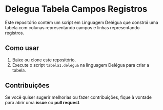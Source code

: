 # Delegua Tabela Campos Registros

Este repositório contém um script em Linguagem Delégua que constrói uma tabela com colunas representando campos e linhas representando registros.

## Como usar

1. Baixe ou clone este repositório.
2. Execute o script `tabela1.delegua` na linguagem Delégua para criar a tabela.

## Contribuições

Se você quiser sugerir melhorias ou fazer contribuições, fique à vontade para abrir uma **issue** ou **pull request**.
